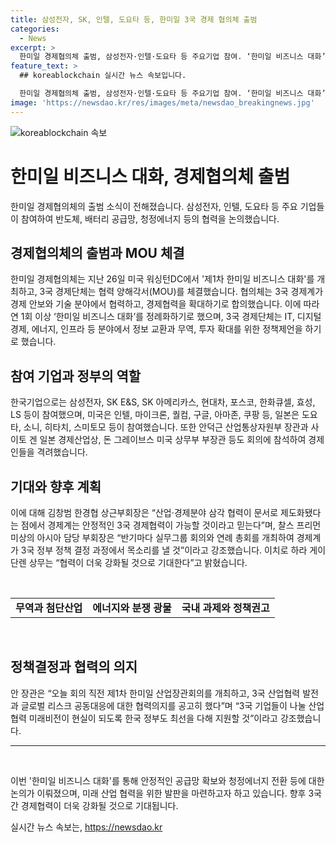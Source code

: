 ```yaml
---
title: 삼성전자, SK, 인텔, 도요타 등, 한미일 3국 경제 협의체 출범
categories:
  - News
excerpt: >
  한미일 경제협의체 출범, 삼성전자·인텔·도요타 등 주요기업 참여. ‘한미일 비즈니스 대화’로 청정에너지 3각 협력 논의. 3국 경제단체, MOU 체결하여 경제 안보, 기술분야 협력 확대 촉진. IT, 에너지 등 분야에서 정보교환, 무역·투자 확대를 통한 정책제언 계획. 산업·경제분야 삼각 협력 문서로 제도화되며 안정적 3국 경제협력 가능성 기대. 3국 경제인들이 무역, 에너지, 정책권고에 대한 협력 방안을 논의. 만전을 기하여 경제적 안정과 공동대응을 통한 협력 강화 기대.
feature_text: >
  ## koreablockchain 실시간 뉴스 속보입니다.

  한미일 경제협의체 출범, 삼성전자·인텔·도요타 등 주요기업 참여. ‘한미일 비즈니스 대화’로 청정에너지 3각 협력 논의. 3국 경제단체, MOU 체결하여 경제 안보, 기술분야 협력 확대 촉진. IT, 에너지 등 분야에서 정보교환, 무역·투자 확대를 통한 정책제언 계획. 산업·경제분야 삼각 협력 문서로 제도화되며 안정적 3국 경제협력 가능성 기대. 3국 경제인들이 무역, 에너지, 정책권고에 대한 협력 방안을 논의. 만전을 기하여 경제적 안정과 공동대응을 통한 협력 강화 기대.
image: 'https://newsdao.kr/res/images/meta/newsdao_breakingnews.jpg'
---
```


<p><img src="https://newsdao.kr/res/images/meta/newsdao_breakingnews.jpg" alt="koreablockchain 속보" /></p>

<h1>한미일 비즈니스 대화, 경제협의체 출범</h1>

<p data-ke-size="size16">한미일 경제협의체의 출범 소식이 전해졌습니다. 삼성전자, 인텔, 도요타 등 주요 기업들이 참여하여 반도체, 배터리 공급망, 청정에너지 등의 협력을 논의했습니다.</p>

<h2 data-ke-size="size26">경제협의체의 출범과 MOU 체결</h2>

<p data-ke-size="size16">한미일 경제협의체는 지난 26일 미국 워싱턴DC에서 '제1차 한미일 비즈니스 대화'를 개최하고, 3국 경제단체는 협력 양해각서(MOU)를 체결했습니다. 협의체는 3국 경제계가 경제 안보와 기술 분야에서 협력하고, 경제협력을 확대하기로 합의했습니다. 이에 따라 연 1회 이상 ‘한미일 비즈니스 대화’를 정례화하기로 했으며, 3국 경제단체는 IT, 디지털 경제, 에너지, 인프라 등 분야에서 정보 교환과 무역, 투자 확대를 위한 정책제언을 하기로 했습니다.</p>

<h2 data-ke-size="size26">참여 기업과 정부의 역할</h2>

<p data-ke-size="size16">한국기업으로는 삼성전자, SK E&S, SK 아메리카스, 현대차, 포스코, 한화큐셀, 효성, LS 등이 참여했으며, 미국은 인텔, 마이크론, 퀄컴, 구글, 아마존, 쿠팡 등, 일본은 도요타, 소니, 히타치, 스미토모 등이 참여했습니다. 또한 안덕근 산업통상자원부 장관과 사이토 겐 일본 경제산업상, 돈 그레이브스 미국 상무부 부장관 등도 회의에 참석하여 경제인들을 격려했습니다.</p>

<h2 data-ke-size="size26">기대와 향후 계획</h2>

<p data-ke-size="size16">이에 대해 김창범 한경협 상근부회장은 “산업·경제분야 삼각 협력이 문서로 제도화됐다는 점에서 경제계는 안정적인 3국 경제협력이 가능할 것이라고 믿는다”며, 찰스 프리먼 미상의 아시아 담당 부회장은 “반기마다 실무그룹 회의와 연례 총회를 개최하여 경제계가 3국 정부 정책 결정 과정에서 목소리를 낼 것”이라고 강조했습니다. 이치로 하라 게이단렌 상무는 “협력이 더욱 강화될 것으로 기대한다”고 밝혔습니다.</p>

<p data-ke-size="size16">&nbsp;</p>

<table>
    <tbody>
        <tr>
            <td style="text-align: center; height: 17px;"><b>무역과 첨단산업</b></td>
            <td style="text-align: center; height: 17px;"><b>에너지와 분쟁 광물</b></td>
            <td style="text-align: center; height: 17px;"><b>국내 과제와 정책권고</b></td>
        </tr>
    </tbody>
</table>

<p data-ke-size="size16">&nbsp;</p>

<h2 data-ke-size="size26">정책결정과 협력의 의지</h2>

<p data-ke-size="size16">안 장관은 “오늘 회의 직전 제1차 한미일 산업장관회의를 개최하고, 3국 산업협력 발전과 글로벌 리스크 공동대응에 대한 협력의지를 공고히 했다”며 “3국 기업들이 나눌 산업협력 미래비전이 현실이 되도록 한국 정부도 최선을 다해 지원할 것”이라고 강조했습니다.</p>

<hr>

<p data-ke-size="size16">&nbsp;</p>

<p data-ke-size="size16">이번 '한미일 비즈니스 대화'를 통해 안정적인 공급망 확보와 청정에너지 전환 등에 대한 논의가 이뤄졌으며, 미래 산업 협력을 위한 발판을 마련하고자 하고 있습니다. 향후 3국 간 경제협력이 더욱 강화될 것으로 기대됩니다.</p>
실시간 뉴스 속보는, <a href="https://newsdao.kr" rel="dofollow">https://newsdao.kr</a>


